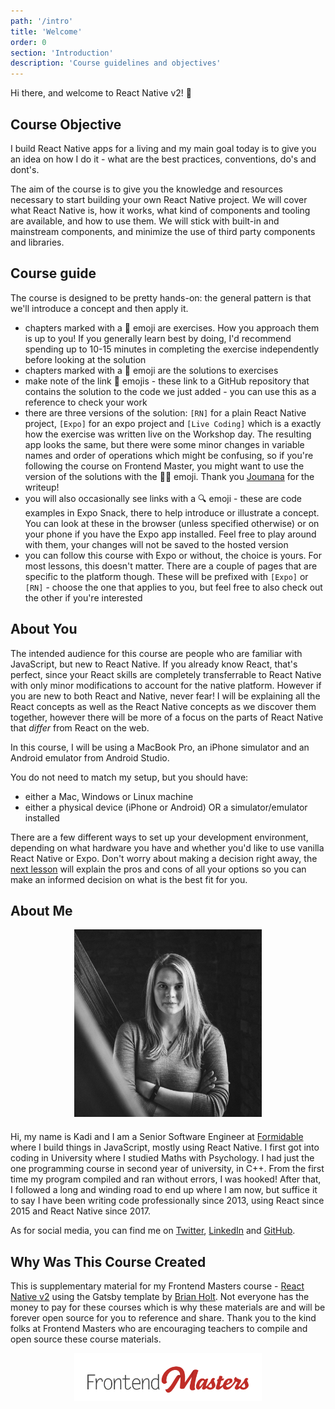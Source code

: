 ```yaml
---
path: '/intro'
title: 'Welcome'
order: 0
section: 'Introduction'
description: 'Course guidelines and objectives'
---
```


Hi there, and welcome to React Native v2! 👋

## Course Objective

I build React Native apps for a living and my main goal today is to give you an idea on how I do it - what are the best practices, conventions, do's and dont's.

The aim of the course is to give you the knowledge and resources necessary to start building your own React Native project. We will cover what React Native is, how it works, what kind of components and tooling are available, and how to use them. We will stick with built-in and mainstream components, and minimize the use of third party components and libraries.

## Course guide

The course is designed to be pretty hands-on: the general pattern is that we'll introduce a concept and then apply it.

- chapters marked with a 📝 emoji are exercises. How you approach them is up to you! If you generally learn best by doing, I'd recommend spending up to 10-15 minutes in completing the exercise independently before looking at the solution
- chapters marked with a 👀 emoji are the solutions to exercises
- make note of the link 🔗 emojis - these link to a GitHub repository that contains the solution to the code we just added - you can use this as a reference to check your work
- there are three versions of the solution: `[RN]` for a plain React Native project, `[Expo]` for an expo project and `[Live Coding]` which is a exactly how the exercise was written live on the Workshop day. The resulting app looks the same, but there were some minor changes in variable names and order of operations which might be confusing, so if you're following the course on Frontend Master, you might want to use the version of the solutions with the 👩‍💻 emoji. Thank you [Joumana](https://github.com/joumanae) for the writeup!
- you will also occasionally see links with a 🔍 emoji - these are code examples in Expo Snack, there to help introduce or illustrate a concept. You can look at these in the browser (unless specified otherwise) or on your phone if you have the Expo app installed. Feel free to play around with them, your changes will not be saved to the hosted version
- you can follow this course with Expo or without, the choice is yours. For most lessons, this doesn't matter. There are a couple of pages that are specific to the platform though. These will be prefixed with `[Expo]` or `[RN]` - choose the one that applies to you, but feel free to also check out the other if you're interested

## About You

The intended audience for this course are people who are familiar with JavaScript, but new to React Native. If you already know React, that's perfect, since your React skills are completely transferrable to React Native with only minor modifications to account for the native platform. However if you are new to both React and Native, never fear! I will be explaining all the React concepts as well as the React Native concepts as we discover them together, however there will be more of a focus on the parts of React Native that _differ_ from React on the web.

In this course, I will be using a MacBook Pro, an iPhone simulator and an Android emulator from Android Studio.

You do not need to match my setup, but you should have:

- either a Mac, Windows or Linux machine
- either a physical device (iPhone or Android) OR a simulator/emulator installed

There are a few different ways to set up your development environment, depending on what hardware you have and whether you'd like to use vanilla React Native or Expo. Don't worry about making a decision right away, the [next lesson](https://kadikraman.github.io/react-native-v2/the-expo-debate) will explain the pros and cons of all your options so you can make an informed decision on what is the best fit for you.

## About Me

<div style="width:300px;margin:0 auto;margin-bottom:20px">
    <img alt="Kadi" src="./images/kadi-kraman.png" />
</div>

Hi, my name is Kadi and I am a Senior Software Engineer at [Formidable](https://formidable.com/) where I build things in JavaScript, mostly using React Native. I first got into coding in University where I studied Maths with Psychology. I had just the one programming course in second year of university, in C++. From the first time my program compiled and ran without errors, I was hooked! After that, I followed a long and winding road to end up where I am now, but suffice it to say I have been writing code professionally since 2013, using React since 2015 and React Native since 2017.

As for social media, you can find me on [Twitter](https://twitter.com/kadikraman), [LinkedIn](https://www.linkedin.com/in/kadi-kraman-922a7277/) and [GitHub](https://github.com/kadikraman).

## Why Was This Course Created

This is supplementary material for my Frontend Masters course - [React Native v2](https://frontendmasters.com/courses/react-native-v2/) using the Gatsby template by [Brian Holt](https://github.com/btholt). Not everyone has the money to pay for these courses which is why these materials are and will be forever open source for you to reference and share. Thank you to the kind folks at Frontend Masters who are encouraging teachers to compile and open source these course materials.

<div style="width:300px;margin:0 auto;">
    <img alt="Frontend Masters Logo" src="./images/frontend-masters-logo.png" />
</div>
